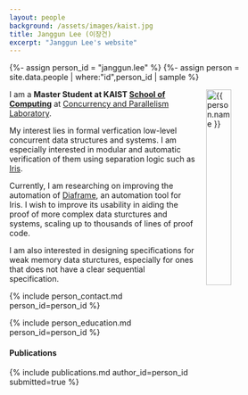 ```yaml
---
layout: people
background: /assets/images/kaist.jpg
title: Janggun Lee (이장건)
excerpt: "Janggun Lee's website"
---
```


{%- assign person_id = "janggun.lee" %}
{%- assign person = site.data.people | where:"id",person_id | sample %}

<img align="right" style="width: 30%; padding-left: 3%;" src="{{ site.baseurl }}/assets/images/people/janggun.lee.jpg" alt="{{ person.name }}">

I am a **Master Student at KAIST [School of Computing](https://cs.kaist.ac.kr)** at [Concurrency and Parallelism Laboratory](https://www.fearless.systems).

My interest lies in formal verfication low-level concurrent data structures and systems.
I am especially interested in modular and automatic verification of them using separation logic such as [Iris](https://iris-project.org).

Currently, I am researching on improving the automation of [Diaframe](https://gitlab.mpi-sws.org/iris/diaframe), an automation tool for Iris.
I wish to improve its usability in aiding the proof of more complex data sturctures and systems, scaling up to thousands of lines of proof code.

I am also interested in designing specifications for weak memory data sturctures, especially for ones that does not have a clear sequential specification.

{% include person_contact.md person_id=person_id %}

{% include person_education.md person_id=person_id %}

#### Publications

{% include publications.md author_id=person_id submitted=true %}
